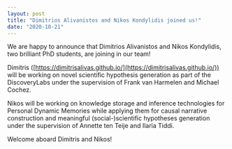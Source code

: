 ```yaml
---
layout: post
title: "Dimitrios Alivanistos and Nikos Kondylidis joined us!"
date: "2020-10-21"
---
```


We are happy to announce that Dimitrios Alivanistos and Nikos Kondylidis, two brilliant PhD students, are joining in our team!  
  
Dimitris ([https://dimitrisalivas.github.io/](https://dimitrisalivas.github.io/)) will be working on novel scientific hypothesis generation as part of the DiscoveryLabs under the supervision of Frank van Harmelen and Michael Cochez.  
  
Nikos will be working on knowledge storage and inference technologies for Personal Dynamic Memories while applying them for causal narrative construction and meaningful (social-)scientific hypotheses generation under the supervision of Annette ten Teije and Ilaria Tiddi.  
  
Welcome aboard Dimitris and Nikos!
